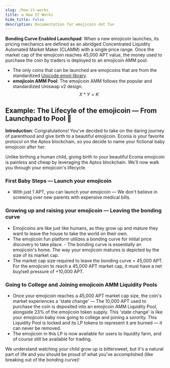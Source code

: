 ```yaml
---
slug: /how-it-works
title: ⚙️ How It Works
hide_title: False
description: Documentation for emojicoin dot fun
---
```


**Bonding Curve Enabled Launchpad**: When a new emojicoin launches, its pricing mechanics are defined as an abridged Concentrated Liquidity Automated Market Maker (CLAMM) with a single price range. Once the market cap of the emojicoin reaches 45,000 APT value, the money used to purchase the coin by traders is deployed to an emojicoin AMM pool.

- The only coins that can be launched are emojicoins that are from the standardized [Unicode emoji library].
 - **emojicoin AMM Pool**: The emojicoin AMM follows the popular and standardized Uniswap v2 design.
$$
X*Y=K
$$

## Example: The Lifecyle of the emojicoin — From Launchpad to Pool 🫃

**Introduction**: Congratulations! You've decided to take on the daring journey of parenthood and give birth to a beautiful emojicoin. Econia is your favorite protocol on the Aptos blockchain, so you decide to name your fictional baby emojicoin after her. 


Unlike birthing a human child, giving birth to your beautiful Econia emojicoin is painless and cheap by leveraging the Aptos blockchain. We'll now walk you through your emojicoin's lifecycle.

### First Baby Steps — Launch your emojicoin

- With just 1 APT, you can launch your emojicoin — We don't believe in screwing over new parents with expensive medical bills. 

### Growing up and raising your emojicoin  — Leaving the bonding curve 

- Emojicoins are like just like humans, as they grow up and mature they want to leave the house to take the world on their own.  
- The emojicoin.fun platform utilizes a bonding curve for initial price discovery to take place. - The bonding curve is essentially an emojicoin's home. The way your emojicoin matures is depicted by the size of its market cap. 
- The market cap size required to leave the bonding curve = 45,000 APT.
For the emojicoin to reach a 45,000 APT market cap, it must have a net buy/sell pressure of +10,000 APT.

### Going to College and Joining emojicoin AMM Liquidity Pools
- Once your emojicoin reaches a 45,000 APT market cap size, the coin's market experiences a 'state change' — The 10,000 APT used to purchase the coin is deposited into an emojicoin AMM Liquidity Pool, alongside 23% of the emojicoin token supply. This 'state change' is like your emojicoin baby now going to college and joining a sorority. This Liquidity Pool is locked and its LP tokens to represent it are burned — it can never be removed. 
- The emojicoin in this LP is now available for users to liquidity farm, and of course still be available for trading. 

We understand watching your child grow up is bittersweet, but it's a natural part of life and you should be proud of what you've accomplished (like breaking out of the bonding curve)!




 [Unicode emoji library]: https://www.unicode.org/emoji/charts/full-emoji-list.html